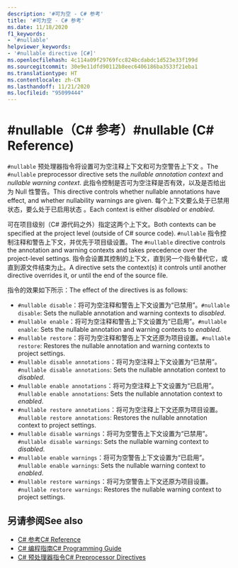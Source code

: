 ```yaml
---
description: '#可为空 - C# 参考'
title: '#可为空 - C# 参考'
ms.date: 11/18/2020
f1_keywords:
- '#nullable'
helpviewer_keywords:
- '#nullable directive [C#]'
ms.openlocfilehash: 4c114a09f29769fcc824bcdabdc1d523e33f199d
ms.sourcegitcommit: 30e9e11dfd90112b8eec6406186ba3533f21eba1
ms.translationtype: HT
ms.contentlocale: zh-CN
ms.lasthandoff: 11/21/2020
ms.locfileid: "95099444"
---
```

# <a name="nullable-c-reference"></a><span data-ttu-id="c364f-103">#nullable（C# 参考）</span><span class="sxs-lookup"><span data-stu-id="c364f-103">#nullable (C# Reference)</span></span>

<span data-ttu-id="c364f-104">`#nullable` 预处理器指令将设置可为空注释上下文和可为空警告上下文 。</span><span class="sxs-lookup"><span data-stu-id="c364f-104">The `#nullable` preprocessor directive sets the *nullable annotation context* and *nullable warning context*.</span></span> <span data-ttu-id="c364f-105">此指令控制是否可为空注释是否有效，以及是否给出为 Null 性警告。</span><span class="sxs-lookup"><span data-stu-id="c364f-105">This directive controls whether nullable annotations have effect, and whether nullability warnings are given.</span></span> <span data-ttu-id="c364f-106">每个上下文要么处于已禁用状态，要么处于已启用状态 。</span><span class="sxs-lookup"><span data-stu-id="c364f-106">Each context is either *disabled* or *enabled*.</span></span>

<span data-ttu-id="c364f-107">可在项目级别（C# 源代码之外）指定这两个上下文。</span><span class="sxs-lookup"><span data-stu-id="c364f-107">Both contexts can be specified at the project level (outside of C# source code).</span></span> <span data-ttu-id="c364f-108">`#nullable` 指令控制注释和警告上下文，并优先于项目级设置。</span><span class="sxs-lookup"><span data-stu-id="c364f-108">The `#nullable` directive controls the annotation and warning contexts and takes precedence over the project-level settings.</span></span> <span data-ttu-id="c364f-109">指令会设置其控制的上下文，直到另一个指令替代它，或直到源文件结束为止。</span><span class="sxs-lookup"><span data-stu-id="c364f-109">A directive sets the context(s) it controls until another directive overrides it, or until the end of the source file.</span></span>

<span data-ttu-id="c364f-110">指令的效果如下所示：</span><span class="sxs-lookup"><span data-stu-id="c364f-110">The effect of the directives is as follows:</span></span>

- <span data-ttu-id="c364f-111">`#nullable disable`：将可为空注释和警告上下文设置为“已禁用”。</span><span class="sxs-lookup"><span data-stu-id="c364f-111">`#nullable disable`: Sets the nullable annotation and warning contexts to *disabled*.</span></span>
- <span data-ttu-id="c364f-112">`#nullable enable`：将可为空注释和警告上下文设置为“已启用”。</span><span class="sxs-lookup"><span data-stu-id="c364f-112">`#nullable enable`: Sets the nullable annotation and warning contexts to *enabled*.</span></span>
- <span data-ttu-id="c364f-113">`#nullable restore`：将可为空注释和警告上下文还原为项目设置。</span><span class="sxs-lookup"><span data-stu-id="c364f-113">`#nullable restore`: Restores the nullable annotation and warning contexts to project settings.</span></span>
- <span data-ttu-id="c364f-114">`#nullable disable annotations`：将可为空注释上下文设置为“已禁用”。</span><span class="sxs-lookup"><span data-stu-id="c364f-114">`#nullable disable annotations`: Sets the nullable annotation context to *disabled*.</span></span>
- <span data-ttu-id="c364f-115">`#nullable enable annotations`：将可为空注释上下文设置为“已启用”。</span><span class="sxs-lookup"><span data-stu-id="c364f-115">`#nullable enable annotations`: Sets the nullable annotation context to *enabled*.</span></span>
- <span data-ttu-id="c364f-116">`#nullable restore annotations`：将可为空注释上下文还原为项目设置。</span><span class="sxs-lookup"><span data-stu-id="c364f-116">`#nullable restore annotations`: Restores the nullable annotation context to project settings.</span></span>
- <span data-ttu-id="c364f-117">`#nullable disable warnings`：将可为空警告上下文设置为“已禁用”。</span><span class="sxs-lookup"><span data-stu-id="c364f-117">`#nullable disable warnings`: Sets the nullable warning context to *disabled*.</span></span>
- <span data-ttu-id="c364f-118">`#nullable enable warnings`：将可为空警告上下文设置为“已启用”。</span><span class="sxs-lookup"><span data-stu-id="c364f-118">`#nullable enable warnings`: Sets the nullable warning context to *enabled*.</span></span>
- <span data-ttu-id="c364f-119">`#nullable restore warnings`：将可为空警告上下文还原为项目设置。</span><span class="sxs-lookup"><span data-stu-id="c364f-119">`#nullable restore warnings`: Restores the nullable warning context to project settings.</span></span>

## <a name="see-also"></a><span data-ttu-id="c364f-120">另请参阅</span><span class="sxs-lookup"><span data-stu-id="c364f-120">See also</span></span>

- [<span data-ttu-id="c364f-121">C# 参考</span><span class="sxs-lookup"><span data-stu-id="c364f-121">C# Reference</span></span>](../index.md)
- [<span data-ttu-id="c364f-122">C# 编程指南</span><span class="sxs-lookup"><span data-stu-id="c364f-122">C# Programming Guide</span></span>](../../programming-guide/index.md)
- [<span data-ttu-id="c364f-123">C# 预处理器指令</span><span class="sxs-lookup"><span data-stu-id="c364f-123">C# Preprocessor Directives</span></span>](./index.md)
